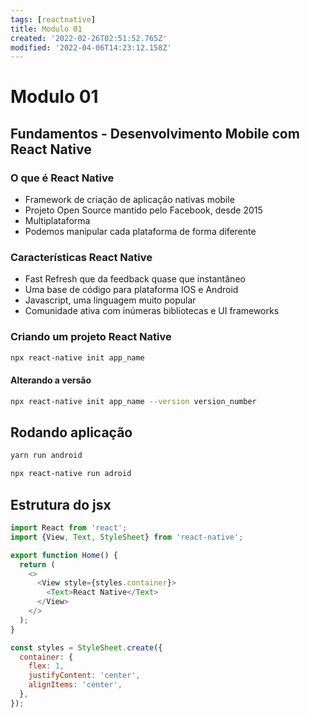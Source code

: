 ```yaml
---
tags: [reactnative]
title: Modulo 01
created: '2022-02-26T02:51:52.765Z'
modified: '2022-04-06T14:23:12.158Z'
---
```


# Modulo 01

## Fundamentos - Desenvolvimento Mobile com React Native

### O que é React Native

- Framework de criação de aplicação nativas mobile
- Projeto Open Source mantido pelo Facebook, desde 2015
- Multiplataforma
- Podemos manipular cada plataforma de forma diferente

### Características React Native

- Fast Refresh que da feedback quase que instantâneo
- Uma base de código para plataforma IOS e Android
- Javascript, uma linguagem muito popular
- Comunidade ativa com inúmeras bibliotecas e UI frameworks

### Criando um projeto React Native

  ```bash
  npx react-native init app_name
  ```

#### Alterando a versão

  ```bash
  npx react-native init app_name --version version_number
  ```

## Rodando aplicação

```bash
yarn run android
```

```bash
npx react-native run adroid
```

## Estrutura do jsx
```js
import React from 'react';
import {View, Text, StyleSheet} from 'react-native';

export function Home() {
  return (
    <>
      <View style={styles.container}>
        <Text>React Native</Text>
      </View>
    </>
  );
}

const styles = StyleSheet.create({
  container: {
    flex: 1,
    justifyContent: 'center',
    alignItems: 'center',
  },
});

```







